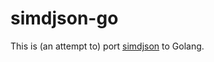 # simdjson-go

This is (an attempt to) port [simdjson](https://github.com/lemire/simdjson) to Golang.

